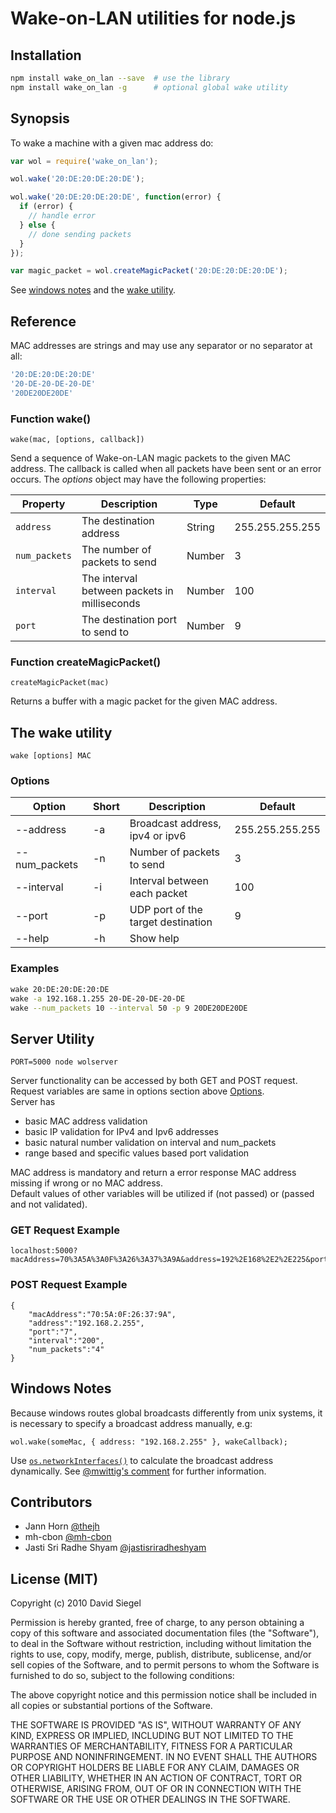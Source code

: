 # Wake-on-LAN utilities for node.js

## Installation

````bash
npm install wake_on_lan --save  # use the library
npm install wake_on_lan -g      # optional global wake utility 
````

## Synopsis

To wake a machine with a given mac address do:

````js
var wol = require('wake_on_lan');

wol.wake('20:DE:20:DE:20:DE');

wol.wake('20:DE:20:DE:20:DE', function(error) {
  if (error) {
    // handle error
  } else {
    // done sending packets
  }
});

var magic_packet = wol.createMagicPacket('20:DE:20:DE:20:DE');
````

See [windows notes](#windows-notes) and the [wake utility](#the-wake-utility).

## Reference

MAC addresses are strings and may use any separator or no separator at all:

````js
'20:DE:20:DE:20:DE'
'20-DE-20-DE-20-DE'
'20DE20DE20DE'
````

### Function wake()

````
wake(mac, [options, callback])
````

Send a sequence of Wake-on-LAN magic packets to the given MAC address. The callback is called when all packets have been sent or an error occurs. The _options_ object may have the following properties:

| Property | Description | Type | Default |
| --- | --- | --- | --- |
| `address` | The destination address | String | 255.255.255.255 |
| `num_packets` | The number of packets to send | Number | 3 |
| `interval` | The interval between packets in milliseconds | Number | 100 |
| `port` | The destination port to send to | Number | 9 |

### Function createMagicPacket()

````
createMagicPacket(mac)
````

Returns a buffer with a magic packet for the given MAC address.

## The wake utility

````
wake [options] MAC
````

### Options

| Option | Short | Description | Default |
| --- | --- | --- | --- |
| --address | -a | Broadcast address, ipv4 or ipv6 | 255.255.255.255 |
| --num_packets | -n | Number of packets to send | 3 |
| --interval | -i | Interval between each packet | 100 |
| --port | -p | UDP port of the target destination | 9 |
| --help | -h | Show help ||

### Examples

````bash
wake 20:DE:20:DE:20:DE
wake -a 192.168.1.255 20-DE-20-DE-20-DE
wake --num_packets 10 --interval 50 -p 9 20DE20DE20DE
````
## Server Utility

```
PORT=5000 node wolserver
```

Server functionality can be accessed by both GET and POST request. Request variables are same in options section above [Options](#options).  
Server has 
- basic MAC address validation
- basic IP validation for IPv4 and Ipv6 addresses
- basic natural number validation on interval and num_packets
- range based and specific values based port validation

MAC address is mandatory and return a error response MAC address missing if wrong or no MAC address.  
Default values of other variables will be utilized if (not passed) or (passed and not validated).

### GET Request Example

```
localhost:5000?macAddress=70%3A5A%3A0F%3A26%3A37%3A9A&address=192%2E168%2E2%2E225&port=7&interval=200&num_packets=4
```
### POST Request Example

```
{
	"macAddress":"70:5A:0F:26:37:9A",
	"address":"192.168.2.255",
	"port":"7",
	"interval":"200",
	"num_packets":"4"
}
```

## Windows Notes

Because windows routes global broadcasts differently from unix systems, it is necessary to specify a broadcast address manually, e.g:

````
wol.wake(someMac, { address: "192.168.2.255" }, wakeCallback);
````

Use [`os.networkInterfaces()`](https://nodejs.org/api/os.html#os_os_networkinterfaces) to calculate the broadcast address dynamically. See [@mwittig's comment](https://github.com/agnat/node_wake_on_lan/issues/4#issuecomment-156404241) for further information.

## Contributors

* Jann Horn [@thejh](http://github.com/thejh)
* mh-cbon [@mh-cbon](http://github.com/mh-cbon)
* Jasti Sri Radhe Shyam [@jastisriradheshyam](http://github.com/jastisriradheshyam)

## License (MIT)

Copyright (c) 2010 David Siegel

Permission is hereby granted, free of charge, to any person obtaining a copy of this software and associated documentation files (the "Software"), to deal in the Software without restriction, including without limitation the rights to use, copy, modify, merge, publish, distribute, sublicense, and/or sell copies of the Software, and to permit persons to whom the Software is furnished to do so, subject to the following conditions:

The above copyright notice and this permission notice shall be included in all copies or substantial portions of the Software.

THE SOFTWARE IS PROVIDED "AS IS", WITHOUT WARRANTY OF ANY KIND, EXPRESS OR IMPLIED, INCLUDING BUT NOT LIMITED TO THE WARRANTIES OF MERCHANTABILITY, FITNESS FOR A PARTICULAR PURPOSE AND NONINFRINGEMENT. IN NO EVENT SHALL THE AUTHORS OR COPYRIGHT HOLDERS BE LIABLE FOR ANY CLAIM, DAMAGES OR OTHER LIABILITY, WHETHER IN AN ACTION OF CONTRACT, TORT OR OTHERWISE, ARISING FROM, OUT OF OR IN CONNECTION WITH THE SOFTWARE OR THE USE OR OTHER DEALINGS IN THE SOFTWARE.
